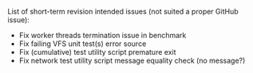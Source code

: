 List of short-term revision intended issues (not suited a proper GitHub issue):

- Fix worker threads termination issue in benchmark
- Fix failing VFS unit test(s) error source
- Fix (cumulative) test utility script premature exit
- Fix network test utility script message equality check (no message?)